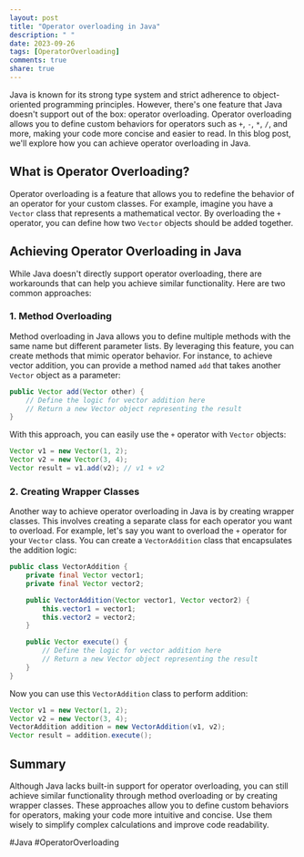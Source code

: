 ```yaml
---
layout: post
title: "Operator overloading in Java"
description: " "
date: 2023-09-26
tags: [OperatorOverloading]
comments: true
share: true
---
```


Java is known for its strong type system and strict adherence to object-oriented programming principles. However, there's one feature that Java doesn't support out of the box: operator overloading. Operator overloading allows you to define custom behaviors for operators such as `+`, `-`, `*`, `/`, and more, making your code more concise and easier to read. In this blog post, we'll explore how you can achieve operator overloading in Java.

## What is Operator Overloading?

Operator overloading is a feature that allows you to redefine the behavior of an operator for your custom classes. For example, imagine you have a `Vector` class that represents a mathematical vector. By overloading the `+` operator, you can define how two `Vector` objects should be added together.

## Achieving Operator Overloading in Java

While Java doesn't directly support operator overloading, there are workarounds that can help you achieve similar functionality. Here are two common approaches:

### 1. Method Overloading

Method overloading in Java allows you to define multiple methods with the same name but different parameter lists. By leveraging this feature, you can create methods that mimic operator behavior. For instance, to achieve vector addition, you can provide a method named `add` that takes another `Vector` object as a parameter:

```java
public Vector add(Vector other) {
    // Define the logic for vector addition here
    // Return a new Vector object representing the result
}
```

With this approach, you can easily use the `+` operator with `Vector` objects:

```java
Vector v1 = new Vector(1, 2);
Vector v2 = new Vector(3, 4);
Vector result = v1.add(v2); // v1 + v2
```

### 2. Creating Wrapper Classes

Another way to achieve operator overloading in Java is by creating wrapper classes. This involves creating a separate class for each operator you want to overload. For example, let's say you want to overload the `+` operator for your `Vector` class. You can create a `VectorAddition` class that encapsulates the addition logic:

```java
public class VectorAddition {
    private final Vector vector1;
    private final Vector vector2;

    public VectorAddition(Vector vector1, Vector vector2) {
        this.vector1 = vector1;
        this.vector2 = vector2;
    }

    public Vector execute() {
        // Define the logic for vector addition here
        // Return a new Vector object representing the result
    }
}
```

Now you can use this `VectorAddition` class to perform addition:

```java
Vector v1 = new Vector(1, 2);
Vector v2 = new Vector(3, 4);
VectorAddition addition = new VectorAddition(v1, v2);
Vector result = addition.execute();
```

## Summary

Although Java lacks built-in support for operator overloading, you can still achieve similar functionality through method overloading or by creating wrapper classes. These approaches allow you to define custom behaviors for operators, making your code more intuitive and concise. Use them wisely to simplify complex calculations and improve code readability.

#Java #OperatorOverloading